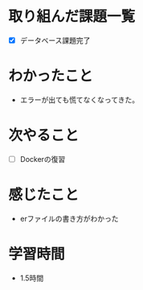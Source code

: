 # 取り組んだ課題一覧

- [x] データベース課題完了

# わかったこと

- エラーが出ても慌てなくなってきた。

# 次やること

- [ ] Dockerの復習

# 感じたこと

- erファイルの書き方がわかった

# 学習時間

- 1.5時間